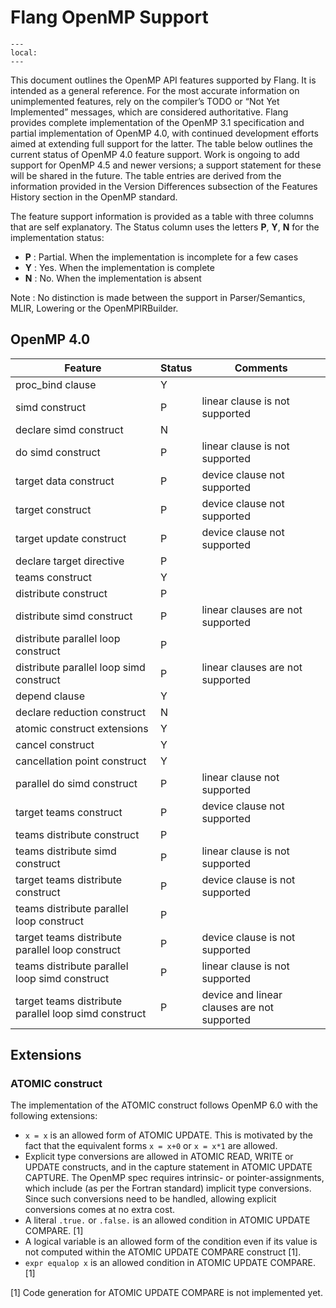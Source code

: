 <!--===- docs/OpenMPSupport.md

   Part of the LLVM Project, under the Apache License v2.0 with LLVM Exceptions.
   See https://llvm.org/LICENSE.txt for license information.
   SPDX-License-Identifier: Apache-2.0 WITH LLVM-exception

-->

# Flang OpenMP Support

```{contents}
---
local:
---
```

This document outlines the OpenMP API features supported by Flang. It is intended as a general reference.
For the most accurate information on unimplemented features, rely on the compiler’s TODO or “Not Yet Implemented”
messages, which are considered authoritative. Flang provides complete implementation of the OpenMP 3.1 specification and partial implementation of OpenMP 4.0, with continued development efforts aimed at extending full support for the latter.
The table below outlines the current status of OpenMP 4.0 feature support.
Work is ongoing to add support for OpenMP 4.5 and newer versions; a support statement for these will be shared in the future.
The table entries are derived from the information provided in the Version Differences subsection of the Features History section in the OpenMP standard.

The feature support information is provided as a table with three columns that are self explanatory. The Status column uses
the letters **P**, **Y**, **N** for the implementation status:
- **P** : Partial. When the implementation is incomplete for a few cases
- **Y** : Yes. When the implementation is complete
- **N** : No. When the implementation is absent

Note : No distinction is made between the support in Parser/Semantics, MLIR, Lowering or the OpenMPIRBuilder.

## OpenMP 4.0

| Feature                                                    | Status | Comments                                                |
|------------------------------------------------------------|--------|---------------------------------------------------------|
| proc_bind clause                                           | Y      | |
| simd construct                                             | P      | linear clause is not supported |
| declare simd construct                                     | N      | |
| do simd construct                                          | P      | linear clause is not supported |
| target data construct                                      | P      | device clause not supported |
| target construct                                           | P      | device clause not supported |
| target update construct                                    | P      | device clause not supported |
| declare target directive                                   | P      | |
| teams construct                                            | Y      | |
| distribute construct                                       | P      | |
| distribute simd construct                                  | P      | linear clauses are not supported |
| distribute parallel loop construct                         | P      | |
| distribute parallel loop simd construct                    | P      | linear clauses are not supported |
| depend clause                                              | Y      | |
| declare reduction construct                                | N      | |
| atomic construct extensions                                | Y      | |
| cancel construct                                           | Y      | |
| cancellation point construct                               | Y      | |
| parallel do simd construct                                 | P      | linear clause not supported |
| target teams construct                                     | P      | device clause not supported |
| teams distribute construct                                 | P      | |
| teams distribute simd construct                            | P      | linear clause is not supported |
| target teams distribute construct                          | P      | device clause is not supported |
| teams distribute parallel loop construct                   | P      | |
| target teams distribute parallel loop construct            | P      | device clause is not supported |
| teams distribute parallel loop simd construct              | P      | linear clause is not supported |
| target teams distribute parallel loop simd construct       | P      | device and linear clauses are not supported |

## Extensions
### ATOMIC construct
The implementation of the ATOMIC construct follows OpenMP 6.0 with the following extensions:
- `x = x` is an allowed form of ATOMIC UPDATE.
This is motivated by the fact that the equivalent forms `x = x+0` or `x = x*1` are allowed.
- Explicit type conversions are allowed in ATOMIC READ, WRITE or UPDATE constructs, and in the capture statement in ATOMIC UPDATE CAPTURE.
The OpenMP spec requires intrinsic- or pointer-assignments, which include (as per the Fortran standard) implicit type conversions.  Since such conversions need to be handled, allowing explicit conversions comes at no extra cost.
- A literal `.true.` or `.false.` is an allowed condition in ATOMIC UPDATE COMPARE. [1]
- A logical variable is an allowed form of the condition even if its value is not computed within the ATOMIC UPDATE COMPARE construct [1].
- `expr equalop x` is an allowed condition in ATOMIC UPDATE COMPARE. [1]

[1] Code generation for ATOMIC UPDATE COMPARE is not implemented yet.
